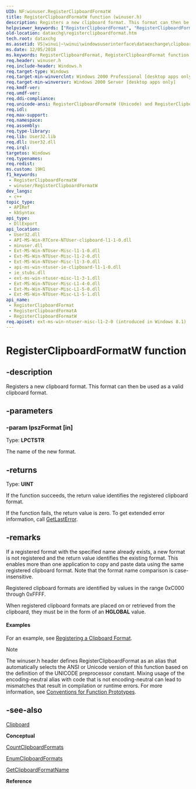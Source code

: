 ```yaml
---
UID: NF:winuser.RegisterClipboardFormatW
title: RegisterClipboardFormatW function (winuser.h)
description: Registers a new clipboard format. This format can then be used as a valid clipboard format. (Unicode)
helpviewer_keywords: ["RegisterClipboardFormat", "RegisterClipboardFormat function [Data Exchange]", "RegisterClipboardFormatW", "_win32_RegisterClipboardFormat", "_win32_registerclipboardformat_cpp", "dataxchg.registerclipboardformat", "winui._win32_registerclipboardformat", "winuser/RegisterClipboardFormat", "winuser/RegisterClipboardFormatW"]
old-location: dataxchg\registerclipboardformat.htm
tech.root: dataxchg
ms.assetid: VS|winui|~\winui\windowsuserinterface\dataexchange\clipboard\clipboardreference\clipboardfunctions\registerclipboardformat.htm
ms.date: 12/05/2018
ms.keywords: RegisterClipboardFormat, RegisterClipboardFormat function [Data Exchange], RegisterClipboardFormatA, RegisterClipboardFormatW, _win32_RegisterClipboardFormat, _win32_registerclipboardformat_cpp, dataxchg.registerclipboardformat, winui._win32_registerclipboardformat, winuser/RegisterClipboardFormat, winuser/RegisterClipboardFormatA, winuser/RegisterClipboardFormatW
req.header: winuser.h
req.include-header: Windows.h
req.target-type: Windows
req.target-min-winverclnt: Windows 2000 Professional [desktop apps only]
req.target-min-winversvr: Windows 2000 Server [desktop apps only]
req.kmdf-ver: 
req.umdf-ver: 
req.ddi-compliance: 
req.unicode-ansi: RegisterClipboardFormatW (Unicode) and RegisterClipboardFormatA (ANSI)
req.idl: 
req.max-support: 
req.namespace: 
req.assembly: 
req.type-library: 
req.lib: User32.lib
req.dll: User32.dll
req.irql: 
targetos: Windows
req.typenames: 
req.redist: 
ms.custom: 19H1
f1_keywords:
 - RegisterClipboardFormatW
 - winuser/RegisterClipboardFormatW
dev_langs:
 - c++
topic_type:
 - APIRef
 - kbSyntax
api_type:
 - DllExport
api_location:
 - User32.dll
 - API-MS-Win-RTCore-NTUser-clipboard-l1-1-0.dll
 - minuser.dll
 - Ext-MS-Win-NTUser-Misc-l1-1-0.dll
 - Ext-MS-Win-NTUser-Misc-l1-2-0.dll
 - Ext-MS-Win-NTUser-Misc-l1-3-0.dll
 - api-ms-win-ntuser-ie-clipboard-l1-1-0.dll
 - ie_stubs.dll
 - ext-ms-win-ntuser-misc-l1-3-1.dll
 - Ext-MS-Win-NTUser-Misc-L1-4-0.dll
 - Ext-Ms-Win-NTUser-Misc-L1-5-0.dll
 - Ext-MS-Win-NTUser-Misc-L1-5-1.dll
api_name:
 - RegisterClipboardFormat
 - RegisterClipboardFormatA
 - RegisterClipboardFormatW
req.apiset: ext-ms-win-ntuser-misc-l1-2-0 (introduced in Windows 8.1)
---
```


# RegisterClipboardFormatW function


## -description

Registers a new clipboard format. This format can then be used as a valid clipboard format.

## -parameters

### -param lpszFormat [in]

Type: <b>LPCTSTR</b>

The name of the new format.

## -returns

Type: <b>UINT</b>

If the function succeeds, the return value identifies the registered clipboard format.

If the function fails, the return value is zero. To get extended error information, call <a href="/windows/desktop/api/errhandlingapi/nf-errhandlingapi-getlasterror">GetLastError</a>.

## -remarks

If a registered format with the specified name already exists, a new format is not registered and the return value identifies the existing format. This enables more than one application to copy and paste data using the same registered clipboard format. Note that the format name comparison is case-insensitive.

Registered clipboard formats are identified by values in the range 0xC000 through 0xFFFF. 

When registered clipboard formats are placed on or retrieved from the clipboard, they must be in the form of an 
				<b>HGLOBAL</b> value. 


#### Examples

For an example, see <a href="/windows/desktop/dataxchg/using-the-clipboard">Registering a Clipboard Format</a>. 



<div class="code"></div>




> [!NOTE]
> The winuser.h header defines RegisterClipboardFormat as an alias that automatically selects the ANSI or Unicode version of this function based on the definition of the UNICODE preprocessor constant. Mixing usage of the encoding-neutral alias with code that is not encoding-neutral can lead to mismatches that result in compilation or runtime errors. For more information, see [Conventions for Function Prototypes](/windows/win32/intl/conventions-for-function-prototypes).

## -see-also

<a href="/windows/desktop/dataxchg/clipboard">Clipboard</a>



<b>Conceptual</b>



<a href="/windows/desktop/api/winuser/nf-winuser-countclipboardformats">CountClipboardFormats</a>



<a href="/windows/desktop/api/winuser/nf-winuser-enumclipboardformats">EnumClipboardFormats</a>



<a href="/windows/desktop/api/winuser/nf-winuser-getclipboardformatnamea">GetClipboardFormatName</a>



<b>Reference</b>
